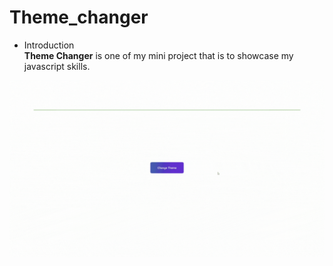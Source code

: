 # Theme_changer
<ul>
<li>Introduction</li>
<b>Theme Changer</b> is one of my mini project that is to showcase my javascript skills.
</ul>

![](https://github.com/Abhiraj-Sardar/Theme_changer/blob/master/img/output.gif)
